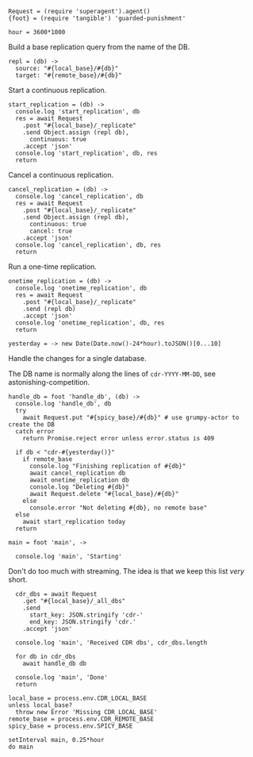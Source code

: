     Request = (require 'superagent').agent()
    {foot} = (require 'tangible') 'guarded-punishment'

    hour = 3600*1000

Build a base replication query from the name of the DB.

    repl = (db) ->
      source: "#{local_base}/#{db}"
      target: "#{remote_base}/#{db}"

Start a continuous replication.

    start_replication = (db) ->
      console.log 'start_replication', db
      res = await Request
        .post "#{local_base}/_replicate"
        .send Object.assign (repl db),
          continuous: true
        .accept 'json'
      console.log 'start_replication', db, res
      return

Cancel a continuous replication.

    cancel_replication = (db) ->
      console.log 'cancel_replication', db
      res = await Request
        .post "#{local_base}/_replicate"
        .send Object.assign (repl db),
          continuous: true
          cancel: true
        .accept 'json'
      console.log 'cancel_replication', db, res
      return

Run a one-time replication.

    onetime_replication = (db) ->
      console.log 'onetime_replication', db
      res = await Request
        .post "#{local_base}/_replicate"
        .send (repl db)
        .accept 'json'
      console.log 'onetime_replication', db, res
      return

    yesterday = -> new Date(Date.now()-24*hour).toJSON()[0...10]

Handle the changes for a single database.

The DB name is normally along the lines of `cdr-YYYY-MM-DD`, see astonishing-competition.

    handle_db = foot 'handle_db', (db) ->
      console.log 'handle_db', db
      try
        await Request.put "#{spicy_base}/#{db}" # use grumpy-actor to create the DB
      catch error
        return Promise.reject error unless error.status is 409

      if db < "cdr-#{yesterday()}"
        if remote_base
          console.log "Finishing replication of #{db}"
          await cancel_replication db
          await onetime_replication db
          console.log "Deleting #{db}"
          await Request.delete "#{local_base}/#{db}"
        else
          console.error "Not deleting #{db}, no remote base"
      else
        await start_replication today
      return

    main = foot 'main', ->

      console.log 'main', 'Starting'

Don't do too much with streaming. The idea is that we keep this list _very_ short.

      cdr_dbs = await Request
        .get "#{local_base}/_all_dbs"
        .send
          start_key: JSON.stringify 'cdr-'
          end_key: JSON.stringify 'cdr.'
        .accept 'json'

      console.log 'main', 'Received CDR dbs', cdr_dbs.length

      for db in cdr_dbs
        await handle_db db

      console.log 'main', 'Done'
      return

    local_base = process.env.CDR_LOCAL_BASE
    unless local_base?
      throw new Error 'Missing CDR_LOCAL_BASE'
    remote_base = process.env.CDR_REMOTE_BASE
    spicy_base = process.env.SPICY_BASE

    setInterval main, 0.25*hour
    do main
